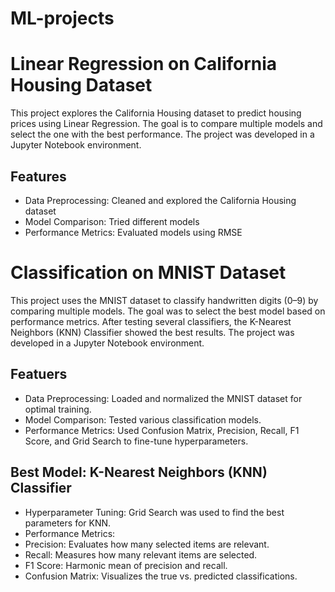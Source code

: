 # ML-projects
# Linear Regression on California Housing Dataset
This project explores the California Housing dataset to predict housing prices using Linear Regression. The goal is to compare multiple models and select the one with the best performance. The project was developed in a Jupyter Notebook environment.
## Features
- Data Preprocessing: Cleaned and explored the California Housing dataset
- Model Comparison: Tried different models
- Performance Metrics: Evaluated models using RMSE

#  Classification on MNIST Dataset
This project uses the MNIST dataset to classify handwritten digits (0–9) by comparing multiple models. The goal was to select the best model based on performance metrics. After testing several classifiers, the K-Nearest Neighbors (KNN) Classifier showed the best results. The project was developed in a Jupyter Notebook environment.
## Featuers
- Data Preprocessing: Loaded and normalized the MNIST dataset for optimal training.
- Model Comparison: Tested various classification models.
- Performance Metrics: Used Confusion Matrix, Precision, Recall, F1 Score, and Grid Search to fine-tune hyperparameters.
## Best Model: K-Nearest Neighbors (KNN) Classifier
- Hyperparameter Tuning: Grid Search was used to find the best parameters for KNN.
- Performance Metrics:
- Precision: Evaluates how many selected items are relevant.
- Recall: Measures how many relevant items are selected.
- F1 Score: Harmonic mean of precision and recall.
- Confusion Matrix: Visualizes the true vs. predicted classifications.

